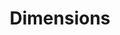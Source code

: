 ---
bigquery: https://console.cloud.google.com/bigquery?p=covid-19-dimensions-ai&page=table&d=data&t=publications
contributors: Digital Science, https://www.digital-science.com/
cost: Free for personal, non-commercial use.
description: Dimensions contains more than 100 million publications, ranging from
  articles published in scholarly journals, books and book chapters, to preprints
  and conference proceedings. All publications are contextualized with linked data
  sets, funding, publications, patents, clinical trials, and policy documents. You
  can also view associated categories, funders, institutions, and researcher profiles.
documentation: https://docs.dimensions.ai/bigquery/index.html
last_edit: Mon, 04 Apr 2022 19:04:00 GMT
location: https://www.dimensions.ai/products/free/
maintained_by: Digital Science, https://www.digital-science.com/
schema_fields: '[''priority_year'', ''kind'', ''book_title'', ''category_bra'', ''date_inserted'',
  ''date'', ''established'', ''acronym'', ''id'', ''proceedings_title'', ''date_modified'',
  ''family_count'', ''foa_number'', ''category_icrp_ct'', ''legal_status'', ''phase'',
  ''gender'', ''mesh_headings'', ''funding_eur'', ''address'', ''title'', ''doi'',
  ''current_assignee_countries'', ''funder_org_countries'', ''funding_jpy'', ''isbn'',
  ''legal_events'', ''filing_status'', ''editors'', ''original_assignee_countries'',
  ''year'', ''end_date'', ''acronyms'', ''start_year'', ''funding_aud'', ''research_org_city_names'',
  ''book_series_title'', ''research_org_countries'', ''funder_countries'', ''acknowledgements'',
  ''journal'', ''date_imported_gbq'', ''cited_by_ids'', ''metrics'', ''category_icrp_cso'',
  ''category_rcdc'', ''external_ids'', ''funding_nzd'', ''labels'', ''research_org_country_names'',
  ''repository_url'', ''current_assignee_orgs'', ''license'', ''publication_ids'',
  ''category_hrcs_rac'', ''patent_ids'', ''family_id'', ''granted_year'', ''categories'',
  ''organisation_details'', ''funding_currency'', ''wikipedia_url'', ''jurisdiction'',
  ''category_for'', ''date_print'', ''researcher_ids'', ''volume'', ''citations'',
  ''pmid'', ''links'', ''funding_cny'', ''category_hra'', ''brief_title'', ''start_date'',
  ''status'', ''journal_lists'', ''active_years'', ''funding_gbp'', ''pages'', ''arxiv_id'',
  ''associated_publication_doi'', ''interventions'', ''expiration_date'', ''concepts'',
  ''funder_org_state_codes'', ''funding_cad'', ''name'', ''clinical_trial_ids'', ''supporting_grant_ids'',
  ''funder_org'', ''linkout'', ''associated_publication_pmid'', ''types'', ''repository_name'',
  ''conditions'', ''abstract'', ''aliases'', ''family_members_ids'', ''pmcid'', ''parent_id'',
  ''associated_grant_ids'', ''original_assignee_orgs'', ''date_normal'', ''assignee_orgs'',
  ''research_org_state_codes'', ''open_access_categories'', ''publication_date'',
  ''type'', ''research_org_cities'', ''date_online'', ''category_uoa'', ''embargo_date'',
  ''grant_number'', ''citation_string'', ''category_sdg'', ''funder_org_cities'',
  ''funder_org_acronyms'', ''language'', ''eisbn'', ''original_abstract'', ''mesh_terms'',
  ''granted_date'', ''application_number'', ''funding_amount'', ''filing_date'', ''funder_orgs'',
  ''associated_publication_id'', ''end_year'', ''created_date'', ''publisher'', ''funding_chf'',
  ''priority_date'', ''funding_details'', ''original_assignee'', ''resulting_publication_ids'',
  ''conference'', ''description'', ''subtitles'', ''repository_id'', ''original_title'',
  ''source_id'', ''altmetrics'', ''investigators'', ''cpc'', ''research_org_state_names'',
  ''authors'', ''email_address'', ''publication_year'', ''assignee_countries'', ''funding_usd'',
  ''expiration_year'', ''reference_ids'', ''research_orgs'', ''relationships'', ''citations_count'',
  ''registry'', ''current_assignee'', ''issue'', ''resulting_publication_doi'', ''filing_year'',
  ''category_hrcs_hc'', ''inventor_names'', ''ipcr'', ''associated_publication_arxiv_id'',
  ''open_access_categories_v2'']'
shortname: dimensions
tags:
- scholarly literature
- patents
- funding
- clinical trials
- academic profiles
terms_of_use: 'Use of both the Dimensions COVID-19 dataset and full Dimensions dataset
  are subject to the Dimensions Terms of use: https://www.dimensions.ai/policies-terms-legal '
title: Dimensions
uuid: dcff88bd-fe6b-4fdb-8159-809bf9d7bc1c
---